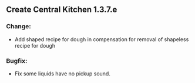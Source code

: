 ## Create Central Kitchen 1.3.7.e

### Change:
- Add shaped recipe for dough in compensation for removal of shapeless recipe for dough

### Bugfix:
- Fix some liquids have no pickup sound.